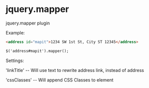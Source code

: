 # jquery.mapper
jquery.mapper plugin


Example:
```html
<address id="mapit">1234 SW 1st St, City ST 12345</address>

$('address#mapit').mapper();
```

Settings:

'linkTitle' -- Will use text to rewrite address link, instead of address

'cssClasses' -- Will append CSS Classes to element